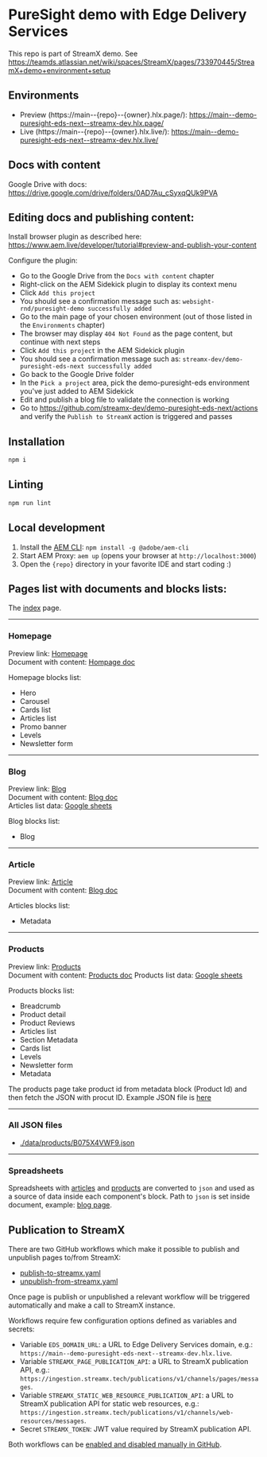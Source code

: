 # PureSight demo with Edge Delivery Services

This repo is part of StreamX demo. See https://teamds.atlassian.net/wiki/spaces/StreamX/pages/733970445/StreamX+demo+environment+setup

## Environments
- Preview (https://main--{repo}--{owner}.hlx.page/):
  https://main--demo-puresight-eds-next--streamx-dev.hlx.page/
- Live (https://main--{repo}--{owner}.hlx.live/):
  https://main--demo-puresight-eds-next--streamx-dev.hlx.live/

## Docs with content

Google Drive with docs: https://drive.google.com/drive/folders/0AD7Au_cSyxqQUk9PVA

## Editing docs and publishing content:

Install browser plugin as described here: https://www.aem.live/developer/tutorial#preview-and-publish-your-content

Configure the plugin:
- Go to the Google Drive from the `Docs with content` chapter
- Right-click on the AEM Sidekick plugin to display its context menu
- Click `Add this project`
- You should see a confirmation message such as: `websight-rnd/puresight-demo successfully added`
- Go to the main page of your chosen environment (out of those listed in the `Environments` chapter)
- The browser may display `404 Not Found` as the page content, but continue with next steps
- Click `Add this project` in the AEM Sidekick plugin
- You should see a confirmation message such as: `streamx-dev/demo-puresight-eds-next successfully added`
- Go back to the Google Drive folder
- In the `Pick a project` area, pick the demo-puresight-eds environment you've just added to AEM Sidekick 
- Edit and publish a blog file to validate the connection is working
- Go to https://github.com/streamx-dev/demo-puresight-eds-next/actions and verify the `Publish to StreamX` action is triggered and passes

## Installation

```sh
npm i
```

## Linting

```sh
npm run lint
```

## Local development

1. Install the [AEM CLI](https://github.com/adobe/aem-cli): `npm install -g @adobe/aem-cli`
1. Start AEM Proxy: `aem up` (opens your browser at `http://localhost:3000`)
1. Open the `{repo}` directory in your favorite IDE and start coding :)

## Pages list with documents and blocks lists:

The [index](https://main--demo-puresight-eds-next--streamx-dev.hlx.page) page.

---

### Homepage
Preview link: [Homepage](https://main--demo-puresight-eds-next--streamx-dev.hlx.page/pages/homepage) \
Document with content: [Hompage doc](https://docs.google.com/document/d/1djq9N8aBBwRju_D9QQqrP0DHuA77_Jw3xgpxmFAE1o0/edit)

Homepage blocks list:
* Hero
* Carousel
* Cards list
* Articles list
* Promo banner
* Levels
* Newsletter form

---

### Blog

Preview link: [Blog](https://main--demo-puresight-eds-next--streamx-dev.hlx.page/pages/blog) \
Document with content: [Blog doc](https://docs.google.com/document/d/1YurrOa8SQfUMInQ1kBB6INLEGxrsjJO8MzZKfavQimY/edit) \
Articles list data: [Google sheets](https://docs.google.com/spreadsheets/d/1BlG-jJboqjobXv5Ob-rjTrSWsxywWK6ofj7FZA-vhTo/edit#gid=0)

Blog blocks list:
* Blog

---

### Article

Preview link: [Article](https://main--demo-puresight-eds-next--streamx-dev.hlx.page/pages/article) \
Document with content: [Blog doc](https://docs.google.com/document/d/1CQb0G7dBjPdVBJG5OP6RJUXTUwDyKPYM_QuRWKOlZlk/edit)

Articles blocks list:
* Metadata

---

### Products

Preview link: [Products](https://main--demo-puresight-eds-next--streamx-dev.hlx.page/pages/product) \
Document with content: [Products doc](https://docs.google.com/document/d/12-rAJ178xUedsNPfyG66I7yuTZ9G9O769FB_qTqntNg/edit)
Products list data: [Google sheets](https://docs.google.com/spreadsheets/d/1SEIydwRrtQHA2gOwk5w72KuiHPDSyYGWCez4HaG-JNo/edit#gid=0)

Products blocks list:
* Breadcrumb
* Product detail
* Product Reviews
* Articles list
* Section Metadata
* Cards list
* Levels
* Newsletter form
* Metadata

The products page take product id from metadata block (Product Id) and then fetch the JSON with procut ID. Example JSON file is [here](./data/products/B075X4VWF9.json)

---

### All JSON files

* [./data/products/B075X4VWF9.json](./data/products/B075X4VWF9.json)

---

### Spreadsheets

Spreadsheets with [articles](https://docs.google.com/spreadsheets/d/1BlG-jJboqjobXv5Ob-rjTrSWsxywWK6ofj7FZA-vhTo/edit#gid=0) and [products](https://docs.google.com/spreadsheets/d/1SEIydwRrtQHA2gOwk5w72KuiHPDSyYGWCez4HaG-JNo/edit#gid=0) are converted to `json` and used as a source of data inside each component's block. Path to `json` is set inside document, example: [blog page](https://docs.google.com/document/d/1YurrOa8SQfUMInQ1kBB6INLEGxrsjJO8MzZKfavQimY/edit).

## Publication to StreamX

There are two GitHub workflows which make it possible to publish and unpublish pages to/from
StreamX:

- [publish-to-streamx.yaml](.github/workflows/publish-to-streamx.yaml)
- [unpublish-from-streamx.yaml](.github/workflows/unpublish-from-streamx.yaml)

Once page is publish or unpublished a relevant workflow will be triggered automatically and make a
call to StreamX instance.

Workflows require few configuration options defined as variables and secrets:

- Variable `EDS_DOMAIN_URL`: a URL to Edge Delivery Services domain,
  e.g.: `https://main--demo-puresight-eds-next--streamx-dev.hlx.live`.
- Variable `STREAMX_PAGE_PUBLICATION_API`: a URL to StreamX publication API,
  e.g.: `https://ingestion.streamx.tech/publications/v1/channels/pages/messages`.
- Variable `STREAMX_STATIC_WEB_RESOURCE_PUBLICATION_API`: a URL to StreamX publication API for
  static web resources,
  e.g.: `https://ingestion.streamx.tech/publications/v1/channels/web-resources/messages`.
- Secret `STREAMX_TOKEN`: JWT value required by StreamX publication API.

Both workflows can be
[enabled and disabled manually in GitHub](https://docs.github.com/en/actions/using-workflows/disabling-and-enabling-a-workflow).
